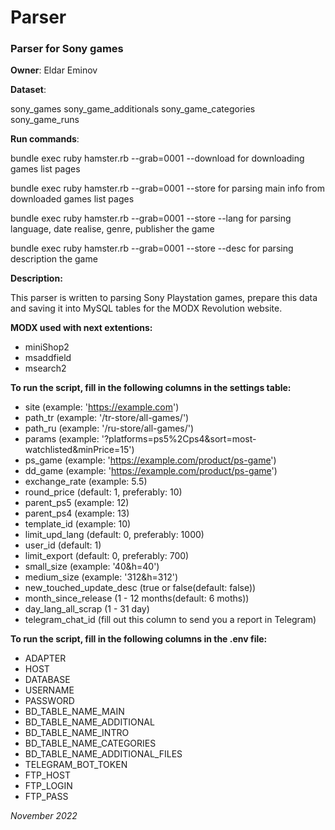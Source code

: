 # Parser
### Parser for Sony games

**Owner**: Eldar Eminov

**Dataset**:

sony_games
sony_game_additionals
sony_game_categories
sony_game_runs

**Run commands**:

bundle exec ruby hamster.rb --grab=0001 --download for downloading games list pages

bundle exec ruby hamster.rb --grab=0001 --store for parsing main info from downloaded games list pages

bundle exec ruby hamster.rb --grab=0001 --store --lang for parsing language, date realise, genre, publisher the game

bundle exec ruby hamster.rb --grab=0001 --store --desc  for parsing description the game

**Description:**

This parser is written to parsing Sony Playstation games, prepare
this data and saving it into MySQL tables for the MODX Revolution website.

**MODX used with next extentions:**
- miniShop2
- msaddfield
- msearch2

**To run the script, fill in the following columns in the settings table:**

- site                    (example: 'https://example.com')
- path_tr                 (example: '/tr-store/all-games/')
- path_ru                 (example: '/ru-store/all-games/')
- params                  (example: '?platforms=ps5%2Cps4&sort=most-watchlisted&minPrice=15')
- ps_game                 (example: 'https://example.com/product/ps-game')
- dd_game                 (example: 'https://example.com/product/ps-game')
- exchange_rate           (example: 5.5)
- round_price             (default: 1, preferably: 10)
- parent_ps5              (example: 12)
- parent_ps4              (example: 13)
- template_id             (example: 10)
- limit_upd_lang          (default: 0, preferably: 1000)
- user_id                 (default: 1)
- limit_export            (default: 0, preferably: 700)
- small_size              (example: '40&h=40')
- medium_size             (example: '312&h=312')
- new_touched_update_desc (true or false(default: false))
- month_since_release     (1 - 12 months(default: 6 moths))
- day_lang_all_scrap      (1 - 31 day)
- telegram_chat_id        (fill out this column to send you a report in Telegram)

**To run the script, fill in the following columns in the .env file:**

- ADAPTER
- HOST
- DATABASE
- USERNAME
- PASSWORD
- BD_TABLE_NAME_MAIN
- BD_TABLE_NAME_ADDITIONAL
- BD_TABLE_NAME_INTRO
- BD_TABLE_NAME_CATEGORIES
- BD_TABLE_NAME_ADDITIONAL_FILES
- TELEGRAM_BOT_TOKEN
- FTP_HOST
- FTP_LOGIN
- FTP_PASS

_November 2022_
